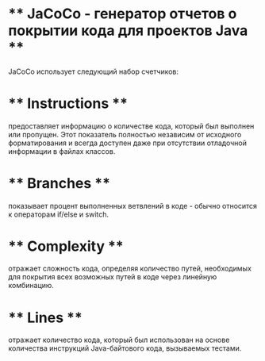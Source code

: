 # ** JaCoCo - генератор отчетов о покрытии кода для проектов Java **
###
JaCoCo использует следующий набор счетчиков:
# ** Instructions **
####
предоставляет информацию о количестве кода, который был выполнен или пропущен. Этот показатель полностью независим от исходного форматирования и всегда доступен даже при отсутствии отладочной информации в файлах классов.
# ** Branches **
####
показывает процент выполненных ветвлений в коде - обычно относится к операторам if/else и switch.
# ** Complexity **
#### 
отражает сложность кода, определяя количество путей, необходимых для покрытия всех возможных путей в коде через линейную комбинацию.
# ** Lines **
####
отражает количество кода, который был использован на основе количества инструкций Java-байтового кода, вызываемых тестами.
